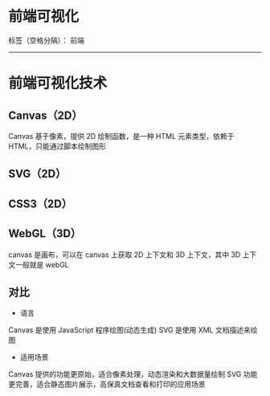 # 前端可视化

标签（空格分隔）： 前端

---

# 前端可视化技术

## Canvas（2D）

Canvas 基于像素，提供 2D 绘制函数，是一种 HTML 元素类型，依赖于 HTML，只能通过脚本绘制图形

## SVG（2D）

## CSS3（2D）

## WebGL（3D）

canvas 是画布，可以在 canvas 上获取 2D 上下文和 3D 上下文，其中 3D 上下文一般就是 webGL

## 对比

- 语言

Canvas 是使用 JavaScript 程序绘图(动态生成)
SVG 是使用 XML 文档描述来绘图

- 适用场景

Canvas 提供的功能更原始，适合像素处理，动态渲染和大数据量绘制
SVG 功能更完善，适合静态图片展示，高保真文档查看和打印的应用场景
